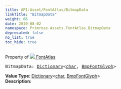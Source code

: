 ```yaml
---
title: API:Asset/FontAtlas/BitmapData
linkTitle: "BitmapData"
weight: 66
date: 2019-08-02
namespace: Primrose.Assets.FontAtlas.BitmapData
deprecated: false
no_list: true
toc_hide: true
---
```

Property of <a href="/docs/api-reference/Class/FontAtlas"><img src="/icons/silk/default.png"/>&nbsp;FontAtlas</a>
<pre class="method-declaration">
BitmapData: <a class="type" href="/docs/api-reference/System/Dictionary">Dictionary</a><<a class="type" href="/docs/api-reference/System/Primitives#char">char</a>, <a class="type" href="/docs/api-reference/Misc/BmpFontGlyph">BmpFontGlyph</a>></pre>
<b>Value Type: </b>
<a class="type" href="/docs/api-reference/System/Dictionary">Dictionary</a><<a class="type" href="/docs/api-reference/System/Primitives#char">char</a>, <a class="type" href="/docs/api-reference/Misc/BmpFontGlyph">BmpFontGlyph</a>>
<br/>
<b>Description: </b>